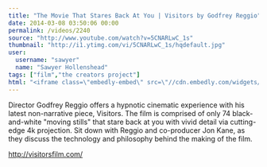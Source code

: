 ```yaml
---
title: "The Movie That Stares Back At You | Visitors by Godfrey Reggio"
date: 2014-03-08 03:50:06 00:00
permalink: /videos/2240
source: "http://www.youtube.com/watch?v=5CNARLwC_1s"
thumbnail: "http://i1.ytimg.com/vi/5CNARLwC_1s/hqdefault.jpg"
user:
  username: "sawyer"
  name: "Sawyer Hollenshead"
tags: ["film","the creators project"]
html: "<iframe class=\"embedly-embed\" src=\"//cdn.embedly.com/widgets/media.html?src=http%3A%2F%2Fwww.youtube.com%2Fembed%2F5CNARLwC_1s%3Fwmode%3Dtransparent%26feature%3Doembed&url=http%3A%2F%2Fwww.youtube.com%2Fwatch%3Fv%3D5CNARLwC_1s&image=http%3A%2F%2Fi1.ytimg.com%2Fvi%2F5CNARLwC_1s%2Fhqdefault.jpg&key=daaebf4d9cdd46779200162d0ca86e20&type=text%2Fhtml&schema=youtube\" width=\"854\" height=\"480\" scrolling=\"no\" frameborder=\"0\" allowfullscreen></iframe>"
---
```


Director Godfrey Reggio offers a hypnotic cinematic experience with his latest non-narrative piece, Visitors. The film is comprised of only 74 black-and-white "moving stills" that stare back at you with vivid detail via cutting-edge 4k projection. Sit down with Reggio and co-producer Jon Kane, as they discuss the technology and philosophy behind the making of the film. 

http://visitorsfilm.com/